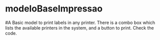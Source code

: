 # modeloBaseImpressao
#A Basic model to print labels in any printer. There is a combo box which lists the available printers in the system, and a button to print.
Check the code.
